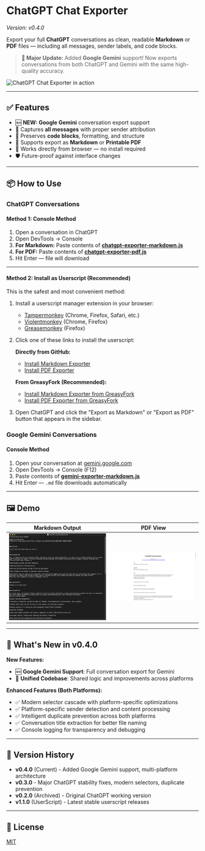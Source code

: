# ChatGPT Chat Exporter 
*Version: v0.4.0*

Export your full **ChatGPT** conversations as clean, readable **Markdown** or **PDF** files — including all messages, sender labels, and code blocks.

> **🎯 Major Update:** Added **Google Gemini** support! Now exports conversations from both ChatGPT and Gemini with the same high-quality accuracy.

![ChatGPT Chat Exporter in action](demo/demo.gif)

---

## ✅ Features

- 🆕 **NEW:** **Google Gemini** conversation export support
- 📝 Captures **all messages** with proper sender attribution
- 🔧 Preserves **code blocks**, formatting, and structure
- 📄 Supports export as **Markdown** or **Printable PDF**
- 🚀 Works directly from browser — no install required
- 🛡️ Future-proof against interface changes
  
---

## 📦 How to Use

### ChatGPT Conversations

#### Method 1: Console Method
1. Open a conversation in ChatGPT
2. Open DevTools → Console
3. **For Markdown:** Paste contents of **[chatgpt-exporter-markdown.js](https://github.com/rashidazarang/chatgpt-chat-exporter/raw/master/exporter-markdown.js)** 
4. **For PDF:** Paste contents of **[chatgpt-exporter-pdf.js](https://github.com/rashidazarang/chatgpt-chat-exporter/raw/master/exporter-pdf.js)**
5. Hit Enter — file will download

---

#### Method 2: Install as Userscript (Recommended)

This is the safest and most convenient method:

1. Install a userscript manager extension in your browser:
   - [Tampermonkey](https://www.tampermonkey.net/) (Chrome, Firefox, Safari, etc.)
   - [Violentmonkey](https://violentmonkey.github.io/) (Chrome, Firefox)
   - [Greasemonkey](https://addons.mozilla.org/en-US/firefox/addon/greasemonkey/) (Firefox)
  

2. Click one of these links to install the userscript:

      **Directly from GitHub:**
   - [Install Markdown Exporter](https://github.com/rashidazarang/chatgpt-chat-exporter/raw/master/chatgpt-markdown-exporter.user.js)
   - [Install PDF Exporter](https://github.com/rashidazarang/chatgpt-chat-exporter/raw/master/chatgpt-pdf-exporter.user.js)
     
   **From GreasyFork (Recommended):**
   - [Install Markdown Exporter from GreasyFork](https://greasyfork.org/en/scripts/530789-chatgpt-chat-exporter-markdown)
   - [Install PDF Exporter from GreasyFork](https://greasyfork.org/en/scripts/530790-chatgpt-chat-exporter-pdf)
   

3. Open ChatGPT and click the "Export as Markdown" or "Export as PDF" button that appears in the sidebar.

### Google Gemini Conversations

#### Console Method
1. Open your conversation at [gemini.google.com](https://gemini.google.com)
2. Open DevTools → Console (F12)
3. Paste contents of **[gemini-exporter-markdown.js](https://github.com/rashidazarang/chatgpt-chat-exporter/raw/master/gemini-exporter-markdown.js)**
4. Hit Enter — `.md` file downloads automatically

---

## 🖼️ Demo

| Markdown Output | PDF View |
|-----------------|----------|
| ![](demo/preview-md.png) | ![](demo/preview-pdf.png) |

---

## 🔧 What's New in v0.4.0

**New Features:**
- 🆕 **Google Gemini Support**: Full conversation export for Gemini
- 🔧 **Unified Codebase**: Shared logic and improvements across platforms

**Enhanced Features (Both Platforms):**
- ✅ Modern selector cascade with platform-specific optimizations
- ✅ Platform-specific sender detection and content processing
- ✅ Intelligent duplicate prevention across both platforms
- ✅ Conversation title extraction for better file naming
- ✅ Console logging for transparency and debugging

---

## 🚀 Version History

- **v0.4.0** (Current) - Added Google Gemini support, multi-platform architecture
- **v0.3.0** - Major ChatGPT stability fixes, modern selectors, duplicate prevention
- **v0.2.0** (Archived) - Original ChatGPT working version  
- **v1.1.0** (UserScript) - Latest stable userscript releases

---

## 📜 License

[MIT](LICENSE)
